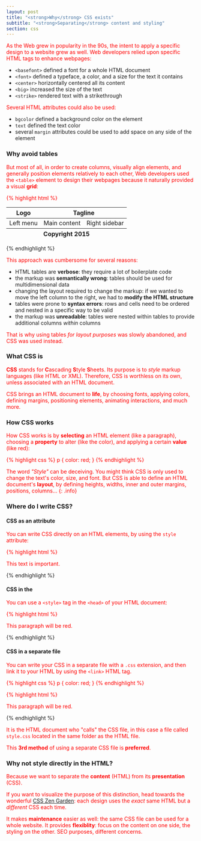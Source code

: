 ```yaml
---
layout: post
title: "<strong>Why</strong> CSS exists"
subtitle: "<strong>Separating</strong> content and styling"
section: css
---
```


As the Web grew in popularity in the 90s, the intent to apply a specific design to a website grew as well. Web developers relied upon specific HTML tags to enhance webpages:

* `<basefont>` defined a font for a whole HTML document
* `<font>` defined a typeface, a color, and a size for the text it contains
* `<center>` horizontally centered all its content
* `<big>` increased the size of the text
* `<strike>` rendered text with a strikethrough

Several HTML attributes could also be used:

* `bgcolor` defined a background color on the element
* `text` defined the text color
* several `margin` attributes could be used to add space on any side of the element

### Why avoid tables

But most of all, in order to create columns, visually align elements, and generally position elements relatively to each other, Web developers used the `<table>` element to design their webpages because it naturally provided a visual **grid**:

{% highlight html %}
<table>
  <thead>
    <tr>
      <th>Logo</th>
      <th colspan="2">Tagline</th>
    </tr>
  </thead>
  <tfoot>
    <tr>
      <th colspan="3">Copyright 2015</th>
    </tr>
  </tfoot>
  <tbody>
    <tr>
      <td>Left menu</td>
      <td>Main content</td>
      <td>Right sidebar</td>
    </tr>
  </tbody>
</table>
{% endhighlight %}

This approach was cumbersome for several reasons:

* HTML tables are **verbose**: they require a lot of boilerplate code
* the markup was **semantically wrong**: tables should be used for multidimensional data
* changing the layout required to change the markup: if we wanted to move the left column to the right, we had to **modify the HTML structure**
* tables were prone to **syntax errors**: rows and cells need to be ordered and nested in a specific way to be valid
* the markup was **unreadable**: tables were nested within tables to provide additional columns _within_ columns

That is why using tables _for layout purposes_ was slowly abandoned, and CSS was used instead.

### What CSS is

**CSS** stands for **C**ascading **S**tyle **S**heets. Its purpose is to _style_ markup languages (like HTML or XML). Therefore, CSS is worthless on its own, unless associated with an HTML document.

CSS brings an HTML document to **life**, by choosing fonts, applying colors, defining margins, positioning elements, animating interactions, and much more.

### How CSS works

How CSS works is by **selecting** an HTML element (like a paragraph), choosing a **property** to alter (like the color), and applying a certain **value** (like red):

{% highlight css %}
p { color: red; }
{% endhighlight %}

The word _"Style"_ can be deceiving. You might think CSS is only used to change the text's color, size, and font. But CSS is able to define an HTML document's **layout**, by defining heights, widths, inner and outer margins, positions, columns...
{: .info}

### Where do I write CSS?

#### CSS as an attribute

You can write CSS directly on an HTML elements, by using the `style` attribute:

{% highlight html %}
<p style="color: red;">This text is important.</p>
{% endhighlight %}

#### CSS in the <head>

You can use a `<style>` tag in the `<head>` of your HTML document:

{% highlight html %}
<html>
  <head>
    <title>Hello World</title>
    <style type="text/css">
      p { color: red; }
    </style>
  </head>
  <body>
    <p>This paragraph will be red.</p>
  </body>
</html>
{% endhighlight %}

#### CSS in a separate file

You can write your CSS in a separate file with a `.css` extension, and then link it to your HTML by using the `<link>` HTML tag.

{% highlight css %}
p { color: red; }
{% endhighlight %}

{% highlight html %}
<html>
  <head>
    <title>Hello World</title>
    <link rel="stylesheet" type="text/css" href="style.css">
  </head>
  <body>
    <p>This paragraph will be red.</p>
  </body>
</html>
{% endhighlight %}

It is the HTML document who "calls" the CSS file, in this case a file called `style.css` located in the same folder as the HTML file.

This **3rd method** of using a separate CSS file is **preferred**.

### Why not style directly in the HTML?

Because we want to separate the **content** (HTML) from its **presentation** (CSS).

If you want to visualize the purpose of this distinction, head towards the wonderful [CSS Zen Garden](http://www.csszengarden.com/): each design uses the _exact_ same HTML but a _different_ CSS each time.

It makes **maintenance** easier as well: the same CSS file can be used for a whole website. It provides **flexiblity**: focus on the content on one side, the styling on the other. SEO purposes, different concerns.
